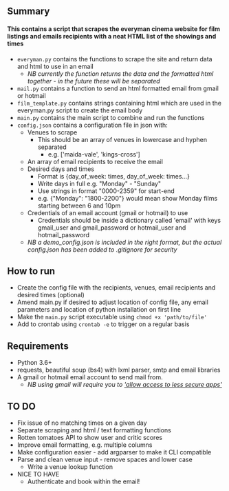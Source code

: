 ## Summary
#### This contains a script that scrapes the everyman cinema website for film listings and emails recipients with a neat HTML list of the showings and times
* `everyman.py` contains the functions to scrape the site and return data and html to use in an email
    * _NB currently the function returns the data and the formatted html together - in the future these will be separated_
* `mail.py` contains a function to send an html formatted email from gmail or hotmail
* `film_template.py` contains strings containing html which are used in the everyman.py script to create the email body
* `main.py` contains the main script to combine and run the functions
* `config.json` contains a configuration file in json with:
    * Venues to scrape
        * This should be an array of venues in lowercase and hyphen separated
            * e.g. ['maida-vale', 'kings-cross']
    * An array of email recipients to receive the email
    * Desired days and times
        * Format is {day_of_week: times, day_of_week: times...}
        * Write days in full e.g. "Monday" - "Sunday"
        * Use strings in format "0000-2359" for start-end
        * e.g. {"Monday": "1800-2200"} would mean show Monday films starting between 6 and 10pm
    * Credentials of an email account (gmail or hotmail) to use
        * Credentials should be inside a dictionary called 'email' with keys gmail_user and gmail_password or hotmail_user and hotmail_password
   * _NB a demo_config.json is included in the right format, but the actual config.json has been added to .gitignore for security_


## How to run
* Create the config file with the recipients, venues, email recipients and desired times (optional)
* Amend main.py if desired to adjust location of config file, any email parameters and location of python installation on first line
* Make the `main.py` script executable using `chmod +x 'path/to/file'`
* Add to crontab using `crontab -e` to trigger on a regular basis

## Requirements
* Python 3.6+
* requests, beautiful soup (bs4) with lxml parser, smtp and email libraries
* A gmail or hotmail email account to send mail from. 
   * _NB using gmail will require you to ['allow access to less secure apps'](https://support.google.com/accounts/answer/6010255?hl=en)_


## TO DO 
* Fix issue of no matching times on a given day
* Separate scraping and html / text formatting functions
* Rotten tomatoes API to show user and critic scores
* Improve email formatting, e.g. multiple columns
* Make configuration easier - add argparser to make it CLI compatible
* Parse and clean venue input - remove spaces and lower case
    * Write a venue lookup function
* NICE TO HAVE
    * Authenticate and book within the email!
